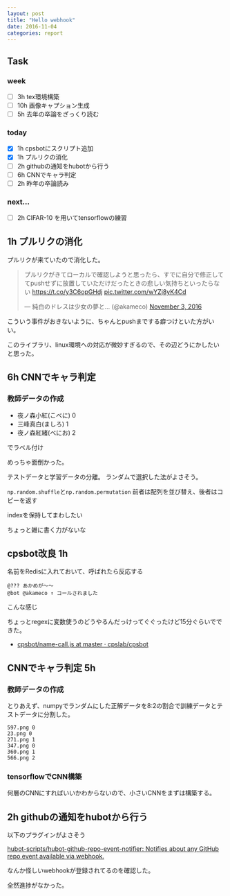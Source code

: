 ```yaml
---
layout: post
title: "Hello webhook"
date: 2016-11-04
categories: report
---
```


## Task

### week
- [ ] 3h tex環境構築
- [ ] 10h 画像キャプション生成
- [ ] 5h 去年の卒論をざっくり読む

### today
- [x] 1h cpsbotにスクリプト追加
- [x] 1h プルリクの消化
- [ ] 2h githubの通知をhubotから行う
- [ ] 6h CNNでキャラ判定
- [ ] 2h 昨年の卒論読み

### next...
- [ ] 2h CIFAR-10 を用いてtensorflowの練習

## 1h プルリクの消化
プルリクが来ていたので消化した。

<blockquote class="twitter-tweet" data-partner="tweetdeck"><p lang="ja" dir="ltr">プルリクがきてローカルで確認しようと思ったら、すでに自分で修正しててpushせずに放置していただけだったときの悲しい気持ちといったらない  <a href="https://t.co/y3C6opGHdj">https://t.co/y3C6opGHdj</a> <a href="https://t.co/wYZj8yK4Cd">pic.twitter.com/wYZj8yK4Cd</a></p>&mdash; 純白のドレスは少女の夢と... (@akameco) <a href="https://twitter.com/akameco/status/794218130608254978">November 3, 2016</a></blockquote>
<script async src="//platform.twitter.com/widgets.js" charset="utf-8"></script>

こういう事件がおきないように、ちゃんとpushまでする癖つけといた方がいい。

このライブラリ、linux環境への対応が微妙すぎるので、その辺どうにかしたいと思った。

## 6h CNNでキャラ判定

### 教師データの作成

- 夜ノ森小紅(こべに) 0
- 三峰真白(ましろ) 1
- 夜ノ森紅緒(べにお) 2

でラベル付け

めっちゃ面倒かった。

テストデータと学習データの分離。
ランダムで選択した法がよさそう。

`np.random.shuffle`と`np.random.permutation`
前者は配列を並び替え、後者はコピーを返す

indexを保持してまわしたい

ちょっと雑に書く力がないな

## cpsbot改良 1h
名前をRedisに入れておいて、呼ばれたら反応する

```
@??? あかめが〜〜
@bot @akameco ↑ コールされました
```
こんな感じ

ちょっとregexに変数使うのどうやるんだっけってぐぐったけど15分ぐらいでできた。

- [cpsbot/name-call.js at master · cpslab/cpsbot](https://github.com/cpslab/cpsbot/blob/master/scripts/name-call.js)

## CNNでキャラ判定 5h

### 教師データの作成
とりあえず、numpyでランダムにした正解データを8:2の割合で訓練データとテストデータに分割した。

```
597.png 0
23.png 0
271.png 1
347.png 0
360.png 1
566.png 2
```

### tensorflowでCNN構築
何層のCNNにすればいいかわからないので、小さいCNNをまずは構築する。

## 2h githubの通知をhubotから行う
以下のプラグインがよさそう

[hubot-scripts/hubot-github-repo-event-notifier: Notifies about any GitHub repo event available via webhook.](https://github.com/hubot-scripts/hubot-github-repo-event-notifier)

なんか怪しいwebhookが登録されてるのを確認した。

全然進捗がなかった。
